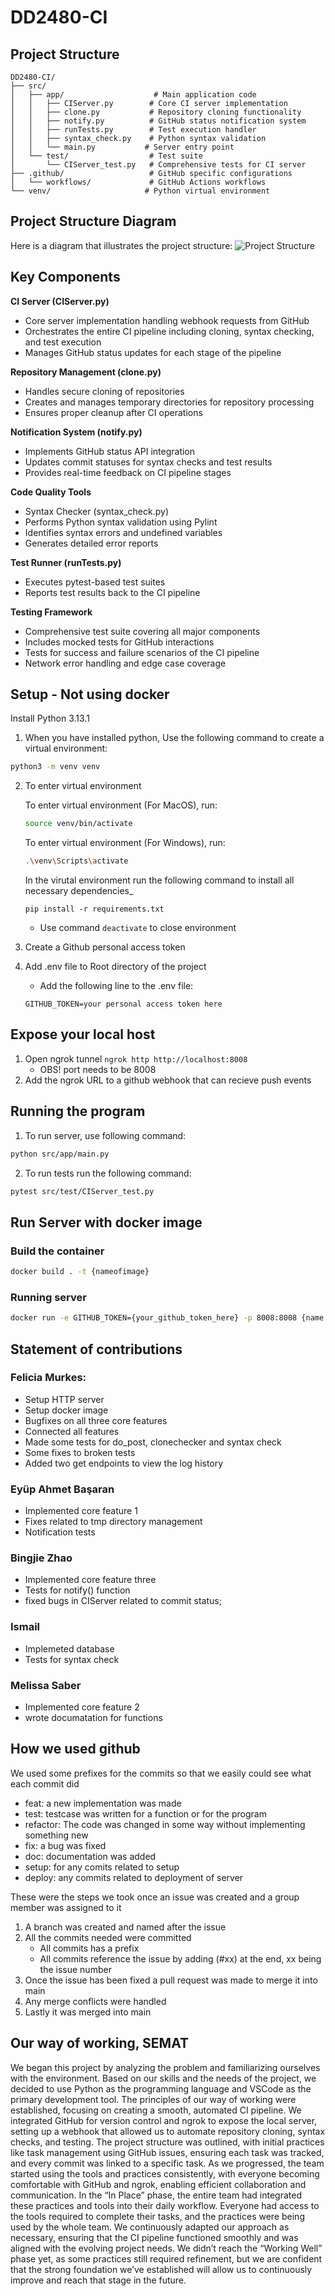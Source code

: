 # DD2480-CI

## Project Structure
```
DD2480-CI/
├── src/
│   ├── app/                    # Main application code
│   │   ├── CIServer.py        # Core CI server implementation
│   │   ├── clone.py           # Repository cloning functionality
│   │   ├── notify.py          # GitHub status notification system
│   │   ├── runTests.py        # Test execution handler
│   │   ├── syntax_check.py    # Python syntax validation
│   │   └── main.py           # Server entry point
│   └── test/                  # Test suite
│       └── CIServer_test.py   # Comprehensive tests for CI server
├── .github/                   # GitHub specific configurations
│   └── workflows/             # GitHub Actions workflows
└── venv/                     # Python virtual environment
```
## Project Structure Diagram
Here is a diagram that illustrates the project structure:
![Project Structure](structure.png)

## Key Components

**CI Server (CIServer.py)**
- Core server implementation handling webhook requests from GitHub
- Orchestrates the entire CI pipeline including cloning, syntax checking, and test execution
- Manages GitHub status updates for each stage of the pipeline

**Repository Management (clone.py)**
- Handles secure cloning of repositories
- Creates and manages temporary directories for repository processing
- Ensures proper cleanup after CI operations

**Notification System (notify.py)**
- Implements GitHub status API integration
- Updates commit statuses for syntax checks and test results
- Provides real-time feedback on CI pipeline stages

**Code Quality Tools**
- Syntax Checker (syntax_check.py)
- Performs Python syntax validation using Pylint
- Identifies syntax errors and undefined variables
- Generates detailed error reports

**Test Runner (runTests.py)**
- Executes pytest-based test suites
- Reports test results back to the CI pipeline

**Testing Framework**
- Comprehensive test suite covering all major components
- Includes mocked tests for GitHub interactions
- Tests for success and failure scenarios of the CI pipeline
- Network error handling and edge case coverage

## Setup - Not using docker
Install Python 3.13.1

1. When you have installed python, Use the following command to create a virtual environment:

```bash
python3 -m venv venv
```

2. To enter virtual environment

    To enter virtual environment (For MacOS), run:

    ```bash
    source venv/bin/activate
    ```

    To enter virtual environment (For Windows), run:

    ```bash
    .\venv\Scripts\activate
    ```
    
    In the virutal environment run the following command to install all necessary dependencies_

    ```pip install -r requirements.txt```

    - Use command ```deactivate``` to close environment
3. Create a Github personal access token
4. Add .env file to Root directory of the project
    - Add the following line to the .env file:

    ```GITHUB_TOKEN=your personal access token here```
## Expose your local host
1. Open ngrok tunnel
    ```ngrok http http://localhost:8008```
    - OBS! port needs to be 8008
2. Add the ngrok URL to a github webhook that can recieve push events


## Running the program

1. To run server, use following command:

```bash
python src/app/main.py
```

2. To run tests run the following command:
```bash
pytest src/test/CIServer_test.py
```

## Run Server with docker image
### Build the container
```bash
docker build . -t {nameofimage}
```
### Running server
```bash
docker run -e GITHUB_TOKEN={your_github_token_here} -p 8008:8008 {name of image}
```

## Statement of contributions

### Felicia Murkes:
- Setup HTTP server
- Setup docker image
- Bugfixes on all three core features
- Connected all features
- Made some tests for do_post, clonechecker and syntax check
- Some fixes to broken tests
- Added two get endpoints to view the log history

### Eyüp Ahmet Başaran
- Implemented core feature 1
- Fixes related to tmp directory management
- Notification tests

### Bingjie Zhao
- Implemented core feature three
- Tests for notify() function
- fixed bugs in CIServer related to commit status;

### Ismail 
- Implemeted database
- Tests for syntax check

### Melissa Saber
- Implemented core feature 2
- wrote documatation for functions


## How we used github
We used some prefixes for the commits so that we easily could see what each commit did

- feat: a new implementation was made
- test: testcase was written for a function or for the program
- refactor: The code was changed in some way without implementing something new
- fix: a bug was fixed
- doc: documentation was added
- setup: for any comits related to setup
- deploy: any commits related to deployment of server 

These were the steps we took once an issue was created and a group member was assigned to it

1. A branch was created and named after the issue
2. All the commits needed were committed
    - All commits has a prefix
    - All commits reference the issue by adding (#xx) at the end, xx being the issue number
5. Once the issue has been fixed a pull request was made to merge it into main
6. Any merge conflicts were handled
7. Lastly it was merged into main

## Our way of working, SEMAT
We began this project by analyzing the problem and familiarizing ourselves with the environment. Based on our skills and the needs of the
project, we decided to use Python as the programming language and VSCode as the primary development tool. The principles of our way of
working were established, focusing on creating a smooth, automated CI pipeline. We integrated GitHub for version control and ngrok to
expose the local server, setting up a webhook that allowed us to automate repository cloning, syntax checks, and testing. The project
structure was outlined, with initial practices like task management using GitHub issues, ensuring each task was tracked, and every commit
was linked to a specific task. As we progressed, the team started using the tools and practices consistently, with everyone becoming
comfortable with GitHub and ngrok, enabling efficient collaboration and communication. In the “In Place” phase, the entire team had
integrated these practices and tools into their daily workflow. Everyone had access to the tools required to complete their tasks, and
the practices were being used by the whole team. We continuously adapted our approach as necessary, ensuring that the CI pipeline
functioned smoothly and was aligned with the evolving project needs. We didn’t reach the “Working Well” phase yet, as some practices
still required refinement, but we are confident that the strong foundation we’ve established will allow us to continuously improve and
reach that stage in the future.
